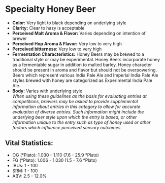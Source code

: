 # Specialty Honey Beer

- **Color:** Very light to black depending on underlying style
- **Clarity:** Clear to hazy is acceptable
- **Perceived Malt Aroma & Flavor:** Varies depending on intention of brewer
- **Perceived Hop Aroma & Flavor:** Very low to very high
- **Perceived bitterness:** Very low to very high
- **Fermentation Characteristics:** Honey Beers may be brewed to a traditional style or may be experimental. Honey Beers incorporate honey as a fermentable sugar in addition to malted barley. Honey character should be present in aroma and flavor but should not be overpowering. Beers which represent various India Pale Ale and Imperial India Pale Ale styles brewed with honey are categorized as Experimental India Pale Ale.
- **Body:** Varies with underlying style <br/>
_When using these guidelines as the basis for evaluating entries at competitions, brewers may be asked to provide supplemental information about entries in this category to allow for accurate evaluation of diverse entries. Such information might include the underlying beer style upon which the entry is based, or other information unique to the entry such as type of honey used or other factors which influence perceived sensory outcomes._

## Vital Statistics:

- OG (°Plato): 1.030 - 1.110 (7.6 - 25.9 °Plato) 
- FG (°Plato): 1.006 - 1.030 (1.5 - 7.6 °Plato) 
- IBUs: 1 - 100
- SRM: 1 - 100
- ABV: 2.5 - 12.0%
